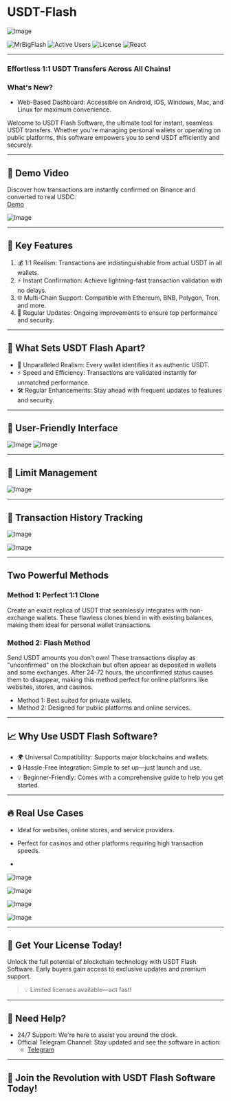 # USDT-Flash
 
![Image](https://github.com/user-attachments/assets/155281a5-5d37-48f0-ba08-37fc2212312c)
 
![MrBigFlash](https://img.shields.io/badge/MrBigFlash-gray?style=flat&logoColor=white)
![Active Users](https://img.shields.io/badge/ActiveUsers-437-gray?labelColor=green)
![License](https://img.shields.io/badge/License-MIT-blue)
![React](https://img.shields.io/badge/React-latest-orange?logo=react&logoColor=white)
 
---


### Effortless 1:1 USDT Transfers Across All Chains!  
 
### What's New?
- Web-Based Dashboard: Accessible on Android, iOS, Windows, Mac, and Linux for maximum convenience.
 
Welcome to USDT Flash Software, the ultimate tool for instant, seamless USDT transfers. Whether you're managing personal wallets or operating on public platforms, this software empowers you to send USDT efficiently and securely.
 
---
 
## 🎥 Demo Video  
Discover how transactions are instantly confirmed on Binance and converted to real USDC:  
[Demo](https://www.youtube.com/watch?v=xnVNadFFbF8&t)
 
![Image](https://github.com/user-attachments/assets/1e01ff7d-1da8-48f0-8698-f76f368d47f3)
 
---
 
## 🌟 Key Features
 
1. 💰 1:1 Realism: Transactions are indistinguishable from actual USDT in all wallets.  
2. ⚡ Instant Confirmation: Achieve lightning-fast transaction validation with no delays.  
3. 🌐 Multi-Chain Support: Compatible with Ethereum, BNB, Polygon, Tron, and more.  
4. 🔄 Regular Updates: Ongoing improvements to ensure top performance and security.  
 
---
 
## 🌟 What Sets USDT Flash Apart?
 
- 👀 Unparalleled Realism: Every wallet identifies it as authentic USDT.  
- ⚡ Speed and Efficiency: Transactions are validated instantly for unmatched performance.  
- 🛠️ Regular Enhancements: Stay ahead with frequent updates to features and security.  
 
---
 
## 🌟 User-Friendly Interface
 
![Image](https://github.com/user-attachments/assets/144fcc68-0ded-4656-afba-b699557705cf)
![Image](https://github.com/user-attachments/assets/7e1a5be3-bf78-4f1c-9916-271f5d16e7c0)
 
---
 
## 🌟 Limit Management

![Image](https://github.com/user-attachments/assets/af6afd3b-34e6-4f44-9416-44f7ec9efc41)

 
---
 
## 🌟 Transaction History Tracking
 
![Image](https://github.com/user-attachments/assets/6d094a10-dca8-4a22-8426-83105fc325e8)

![Image](https://github.com/user-attachments/assets/612f3666-9f6c-468f-99f6-111de4874783)
 
---
 
## Two Powerful Methods
 
### Method 1: Perfect 1:1 Clone
Create an exact replica of USDT that seamlessly integrates with non-exchange wallets. These flawless clones blend in with existing balances, making them ideal for personal wallet transactions.
 
### Method 2: Flash Method
Send USDT amounts you don’t own! These transactions display as "unconfirmed" on the blockchain but often appear as deposited in wallets and some exchanges. After 24-72 hours, the unconfirmed status causes them to disappear, making this method perfect for online platforms like websites, stores, and casinos.
 
- Method 1: Best suited for private wallets.  
- Method 2: Designed for public platforms and online services.  
 
---
 
## 📈 Why Use USDT Flash Software?
 
- 🌍 Universal Compatibility: Supports major blockchains and wallets.  
- 🔒 Hassle-Free Integration: Simple to set up—just launch and use.  
- 💡 Beginner-Friendly: Comes with a comprehensive guide to help you get started.  
 
---
 
## 🔥 Real Use Cases
 
- Ideal for websites, online stores, and service providers.  
- Perfect for casinos and other platforms requiring high transaction speeds.

- 
![Image](https://github.com/user-attachments/assets/5909c201-8180-4079-abba-9841c1c0bd91)

![Image](https://github.com/user-attachments/assets/42d6a01c-fc42-4fcc-9795-ddf2e13e84a6)

![Image](https://github.com/user-attachments/assets/c1fd2bdc-b57e-40f2-9df4-a3fc35d4dc2f)

![Image](https://github.com/user-attachments/assets/5239a2aa-4efc-4669-a030-7c504d2b94f4)
 
---
 
## 🛒 Get Your License Today!
 
Unlock the full potential of blockchain technology with USDT Flash Software. Early buyers gain access to exclusive updates and premium support.
> 💡 Limited licenses available—act fast!
 
---
 
## 📧 Need Help?
 
- 24/7 Support: We're here to assist you around the clock.  
- Official Telegram Channel: Stay updated and see the software in action:  
  - [Telegram](https://t.me/mrbigflasher)  
  
 
---
 
## 🚀 Join the Revolution with USDT Flash Software Today!

